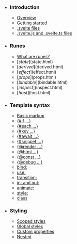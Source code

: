 -   ### Introduction
    
    -   [Overview](overview.html)
    -   [Getting started](getting-started.html)
    -   [.svelte files](svelte-files.html)
    -   [.svelte.js and .svelte.ts files](svelte-js-files.html)
-   ### Runes
    
    -   [What are runes?](what-are-runes.html)
    -   [$state]($state.html)
    -   [$derived]($derived.html)
    -   [$effect]($effect.html)
    -   [$props]($props.html)
    -   [$bindable]($bindable.html)
    -   [$inspect]($inspect.html)
    -   [$host]($host.html)
-   ### Template syntax
    
    -   [Basic markup](basic-markup.html)
    -   [{#if ...}](if.html)
    -   [{#each ...}](each.html)
    -   [{#key ...}](key.html)
    -   [{#await ...}](await.html)
    -   [{#snippet ...}](snippet.html)
    -   [{@render ...}](@render.html)
    -   [{@html ...}](@html.html)
    -   [{@const ...}](@const.html)
    -   [{@debug ...}](@debug.html)
    -   [bind:](bind.html)
    -   [use:](use.html)
    -   [transition:](transition.html)
    -   [in: and out:](in-and-out.html)
    -   [animate:](animate.html)
    -   [style:](style.html)
    -   [class](class.html)
-   ### Styling
    
    -   [Scoped styles](scoped-styles.html)
    -   [Global styles](global-styles.html)
    -   [Custom properties](custom-properties.html)
    -   [Nested <style> elements](nested-style-elements.html)
-   ### Special elements
    
    -   [<svelte:boundary>](svelte-boundary.html)
    -   [<svelte:window>](svelte-window.html)
    -   [<svelte:document>](svelte-document.html)
    -   [<svelte:body>](svelte-body.html)
    -   [<svelte:head>](svelte-head.html)
    -   [<svelte:element>](svelte-element.html)
    -   [<svelte:options>](svelte-options.html)
-   ### Runtime
    
    -   [Stores](stores.html)
    -   [Context](context.html)
    -   [Lifecycle hooks](lifecycle-hooks.html)
    -   [Imperative component API](imperative-component-api.html)
-   ### Misc
    
    -   [Testing](testing.html)
    -   [TypeScript](typescript.html)
    -   [Custom elements](custom-elements.html)
    -   [Svelte 4 migration guide](v4-migration-guide.html)
    -   [Svelte 5 migration guide](v5-migration-guide.html)
    -   [Frequently asked questions](faq.html)
-   ### Reference
    
    -   [svelte](svelte.html)
    -   [svelte/action](svelte-action.html)
    -   [svelte/animate](svelte-animate.html)
    -   [svelte/compiler](svelte-compiler.html)
    -   [svelte/easing](svelte-easing.html)
    -   [svelte/events](svelte-events.html)
    -   [svelte/legacy](svelte-legacy.html)
    -   [svelte/motion](svelte-motion.html)
    -   [svelte/reactivity/window](svelte-reactivity-window.html)
    -   [svelte/reactivity](svelte-reactivity.html)
    -   [svelte/server](svelte-server.html)
    -   [svelte/store](svelte-store.html)
    -   [svelte/transition](svelte-transition.html)
    -   [Compiler errors](compiler-errors.html)
    -   [Compiler warnings](compiler-warnings.html)
    -   [Runtime errors](runtime-errors.html)
    -   [Runtime warnings](runtime-warnings.html)
-   ### Legacy APIs
    
    -   [Overview](legacy-overview.html)
    -   [Reactive let/var declarations](legacy-let.html)
    -   [Reactive $: statements](legacy-reactive-assignments.html)
    -   [export let](legacy-export-let.html)
    -   [$$props and $$restProps](legacy-$$props-and-$$restProps.html)
    -   [on:](legacy-on.html)
    -   [<slot>](legacy-slots.html)
    -   [$$slots](legacy-$$slots.html)
    -   [<svelte:fragment>](legacy-svelte-fragment.html)
    -   [<svelte:component>](legacy-svelte-component.html)
    -   [<svelte:self>](legacy-svelte-self.html)
    -   [Imperative component API](legacy-component-api.html)

SvelteLegacy APIs

# <svelte:fragment>

### On this page

-   [<svelte:fragment>](legacy-svelte-fragment.html)

The `<svelte:fragment>` element allows you to place content in a [named slot](legacy-slots.html) without wrapping it in a container DOM element. This keeps the flow layout of your document intact.

Widget

<div>
	<slot name="header">No header was provided</slot>
	<p>Some content between header and footer</p>
	<slot name="footer" />
</div>

App

<script>
	import Widget from './Widget.svelte';
</script>
<Widget>
	<h1 slot="header">Hello</h1>
	<svelte:fragment slot="footer">
		<p>All rights reserved.</p>
		<p>Copyright (c) 2019 Svelte Industries</p>
	</svelte:fragment>
</Widget><script lang="ts">
	import Widget from './Widget.svelte';
</script>
<Widget>
	<h1 slot="header">Hello</h1>
	<svelte:fragment slot="footer">
		<p>All rights reserved.</p>
		<p>Copyright (c) 2019 Svelte Industries</p>
	</svelte:fragment>
</Widget>

> In Svelte 5+, this concept is obsolete, as snippets don’t create a wrapping element

[Edit this page on GitHub](https://github.com/sveltejs/svelte/edit/main/documentation/docs/99-legacy/22-legacy-svelte-fragment.md)

previous next

[$$slots](legacy-$$slots.html) [<svelte:component>](legacy-svelte-component.html)